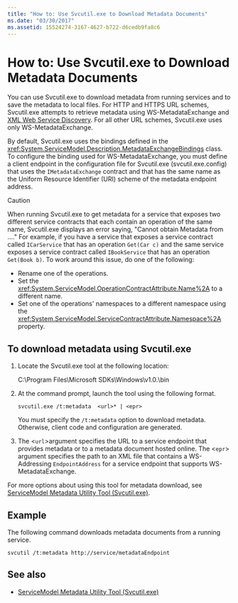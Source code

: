```yaml
---
title: "How to: Use Svcutil.exe to Download Metadata Documents"
ms.date: "03/30/2017"
ms.assetid: 15524274-3167-4627-b722-d6cedb9fa8c6
---
```

# How to: Use Svcutil.exe to Download Metadata Documents
You can use Svcutil.exe to download metadata from running services and to save the metadata to local files. For HTTP and HTTPS URL schemes, Svcutil.exe attempts to retrieve metadata using WS-MetadataExchange and [XML Web Service Discovery](https://go.microsoft.com/fwlink/?LinkId=94950). For all other URL schemes, Svcutil.exe uses only WS-MetadataExchange.  
  
 By default, Svcutil.exe uses the bindings defined in the <xref:System.ServiceModel.Description.MetadataExchangeBindings> class. To configure the binding used for WS-MetadataExchange, you must define a client endpoint in the configuration file for Svcutil.exe (svcutil.exe.config) that uses the `IMetadataExchange` contract and that has the same name as the Uniform Resource Identifier (URI) scheme of the metadata endpoint address.  
  
> [!CAUTION]
> When running Svcutil.exe to get metadata for a service that exposes two different service contracts that each contain an operation of the same name, Svcutil.exe displays an error saying, "Cannot obtain Metadata from ...." For example, if you have a service that exposes a service contract called `ICarService` that has an operation `Get(Car c)` and the same service exposes a service contract called `IBookService` that has an operation `Get(Book b)`. To work around this issue, do one of the following:
>
> - Rename one of the operations.
> - Set the <xref:System.ServiceModel.OperationContractAttribute.Name%2A> to a different name.
> - Set one of the operations' namespaces to a different namespace using the <xref:System.ServiceModel.ServiceContractAttribute.Namespace%2A> property.
  
## To download metadata using Svcutil.exe  
  
1.  Locate the Svcutil.exe tool at the following location:  
  
     C:\Program Files\Microsoft SDKs\Windows\v1.0.\bin  
  
2.  At the command prompt, launch the tool using the following format.  
  
    ```  
    svcutil.exe /t:metadata  <url>* | <epr>  
    ```  
  
     You must specify the `/t:metadata` option to download metadata. Otherwise, client code and configuration are generated.  
  
3.  The <`url`>argument specifies the URL to a service endpoint that provides metadata or to a metadata document hosted online. The <`epr`> argument specifies the path to an XML file that contains a WS-Addressing `EndpointAddress` for a service endpoint that supports WS-MetadataExchange.  
  
 For more options about using this tool for metadata download, see [ServiceModel Metadata Utility Tool (Svcutil.exe)](../../../../docs/framework/wcf/servicemodel-metadata-utility-tool-svcutil-exe.md).  
  
## Example  
 The following command downloads metadata documents from a running service.  
  
```  
svcutil /t:metadata http://service/metadataEndpoint  
```  
  
## See also
- [ServiceModel Metadata Utility Tool (Svcutil.exe)](../../../../docs/framework/wcf/servicemodel-metadata-utility-tool-svcutil-exe.md)
